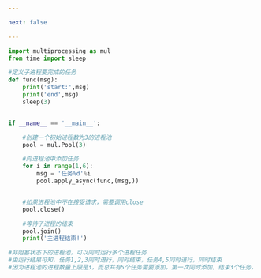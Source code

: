 ```yaml
---

next: false

---
```




<BlogInfo id="516" title="8.进程池的使用非阻塞的" author="白日梦想猿" pv=0 read_times=0 pre_cost_time="0分27秒" category="并发编程" tag_list="['并发编程']" create_time="2020.04.30 15:55:58" update_time="2020.05.22 13:42:27" />

```python
import multiprocessing as mul
from time import sleep

#定义子进程要完成的任务
def func(msg):
    print('start:',msg)
    print('end',msg)
    sleep(3)


if __name__ == '__main__':

    #创建一个初始进程数为3的进程池
    pool = mul.Pool(3)

    #向进程池中添加任务
    for i in range(1,6):
        msg = '任务%d'%i
        pool.apply_async(func,(msg,))


    #如果进程池中不在接受请求，需要调用close
    pool.close()

    #等待子进程的结束
    pool.join()
    print('主进程结束!')

#非阻塞状态下的进程池，可以同时运行多个进程任务
#由运行结果可知，任务1,2,3同时进行，同时结束，任务4,5同时进行，同时结束
#因为进程池的进程数量上限是3，而总共有5个任务需要添加，第一次同时添加，结束3个任务，第二次只能同时添加结束2个任务









```



<ActionBox />
